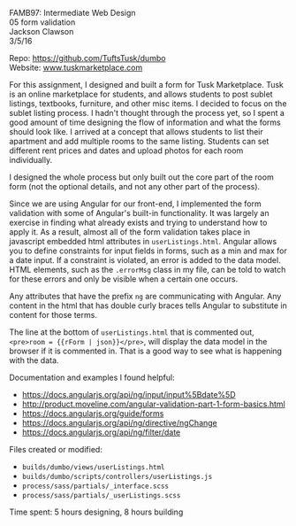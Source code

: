 FAMB97: Intermediate Web Design  
05 form validation  
Jackson Clawson  
3/5/16

Repo: https://github.com/TuftsTusk/dumbo  
Website: www.tuskmarketplace.com

For this assignment, I designed and built a form for Tusk Marketplace. Tusk is an online marketplace for students, and allows students to post sublet listings, textbooks, furniture, and other misc items. I decided to focus on the sublet listing process. I hadn't thought through the process yet, so I spent a good amount of time designing the flow of information and what the forms should look like. I arrived at a concept that allows students to list their apartment and add multiple rooms to the same listing. Students can set different rent prices and dates and upload photos for each room individually. 

I designed the whole process but only built out the core part of the room form (not the optional details, and not any other part of the process). 

Since we are using Angular for our front-end, I implemented the form validation with some of Angular's built-in functionality. It was largely an exercise in finding what already exists and trying to understand how to apply it. As a result, almost all of the form validation takes place in javascript embedded html attributes in `userListings.html`. Angular allows you to define constraints for input fields in forms, such as a min and max for a date input. If a constraint is violated, an error is added to the data model. HTML elements, such as the `.errorMsg` class in my file, can be told to watch for these errors and only be visible when a certain one occurs. 

Any attributes that have the prefix `ng` are communicating with Angular. Any content in the html that has double curly braces tells Angular to substitute in content for those terms. 

The line at the bottom of `userListings.html` that is commented out, `<pre>room = {{rForm | json}}</pre>`, will display the data model in the browser if it is commented in. That is a good way to see what is happening with the data. 

Documentation and examples I found helpful:
* https://docs.angularjs.org/api/ng/input/input%5Bdate%5D
* http://product.moveline.com/angular-validation-part-1-form-basics.html
* https://docs.angularjs.org/guide/forms
* https://docs.angularjs.org/api/ng/directive/ngChange
* https://docs.angularjs.org/api/ng/filter/date


Files created or modified: 
- `builds/dumbo/views/userListings.html`
- `builds/dumbo/scripts/controllers/userListings.js`
- `process/sass/partials/_interface.scss`
- `process/sass/partials/_userListings.scss`

Time spent: 5 hours designing, 8 hours building
